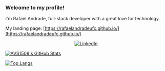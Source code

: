 ### Welcome to my profile!

I'm Rafael Andrade, full-stack developer with a great love for technology.

My landing page: [https://rafaelandradeufc.github.io/](https://rafaelandradeufc.github.io/)


<p align="center">  
 <a href="https://www.linkedin.com/in/rafaelandradeufc/"><img alt="LinkedIn" src="https://img.shields.io/badge/LinkedIn-Rafael%20Andrade-blue?logo=linkedin?logo=linkedin"></a>
</p>

[![AVS1508's GitHub Stats](https://github-readme-stats.vercel.app/api/?username=rafaelandradeufc&show_icons=true&include_all_commits=true)](https://github.com/rafaelandradeufc)

[![Top Langs](https://github-readme-stats.vercel.app/api/top-langs/?username=rafaelandradeufc&count_private=true)](https://github.com/rafaelandradeufc)

